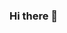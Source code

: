 ### Hi there 👋

<!--
**Randkhawley/Randkhawley** is a ✨ _special_ ✨ repository because its `README.md` (this file) appears on your GitHub profile.

Here are some ideas to get you started:

- 🔭 I’m currently working on Shopify storefront builds.
- 🌱 I’m currently learning liquid.
- 👯 I’m looking to collaborate with business owners who are looking to carve out a bigger space for thier online business using the Shopify platform. 
- 💬 Ask me about all things Shopify.
- 📫 How to reach me: ryanhawley81@gmail.com
- ⚡ Fun fact: I belive most problems can be solved by a day at the beach, a nice ribeye steak, or a large glass of red wine. 
-->
